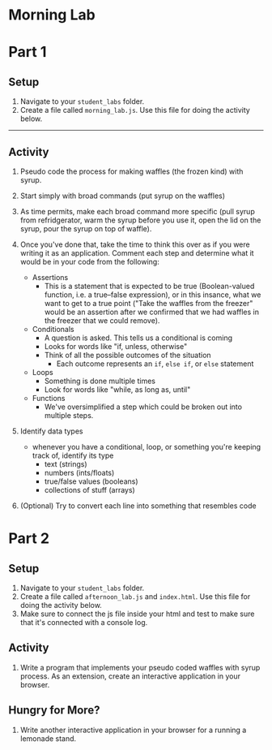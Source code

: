 # Morning Lab
# Part 1

## Setup
1. Navigate to your `student_labs` folder.
1. Create a  file called `morning_lab.js`. Use this file for doing the activity below.

<hr>

## Activity
1. Pseudo code the process for making waffles (the frozen kind) with syrup.
1. Start simply with broad commands (put syrup on the waffles)
1. As time permits, make each broad command more specific (pull syrup from refridgerator, warm the syrup before you use it, open the lid on the syrup, pour the syrup on top of waffle).
1. Once you've done that, take the time to think this over as if you were writing it as an application. Comment each step and determine what it would be in your code from the following:

    - Assertions
        - This is a statement that is expected to be true (Boolean-valued function, i.e. a true–false expression), or in this insance, what we want to get to a true point ("Take the waffles from the freezer" would be an assertion after we confirmed that we had waffles in the freezer that we could remove). 
    - Conditionals
        - A question is asked.  This tells us a conditional is coming
        - Looks for words like "if, unless, otherwise"
        - Think of all the possible outcomes of the situation
            - Each outcome represents an `if`, `else if`, or `else` statement
    - Loops
        - Something is done multiple times
        - Look for words like "while, as long as, until"
    - Functions
        - We've oversimplified a step which could be broken out into multiple steps.
        
1. Identify data types
    - whenever you have a conditional, loop, or something you're keeping track of, identify its type
        - text (strings)
        - numbers (ints/floats)
        - true/false values (booleans)
        - collections of stuff (arrays)
        
1. (Optional) Try to convert each line into something that resembles code

# Part 2

## Setup
1. Navigate to your `student_labs` folder.
1. Create a  file called `afternoon_lab.js` and `index.html`. Use this file for doing the activity below.
1. Make sure to connect the js file inside your html and test to make sure that it's connected with a console log.

## Activity
1. Write a program that implements your pseudo coded waffles with syrup process. As an extension, create an interactive application in your browser.

## Hungry for More?
1. Write another interactive application in your browser for a running a lemonade stand. 
